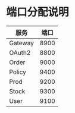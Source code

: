 # 端口分配说明
| 服务 | 端口 |
| --- | --- |
| Gateway | 8900 |
| OAuth2 | 8800 |
| Order | 9000 |
| Policy | 9400 |
| Prod | 9200 |
| Stock | 9300 |
| User | 9100 |
